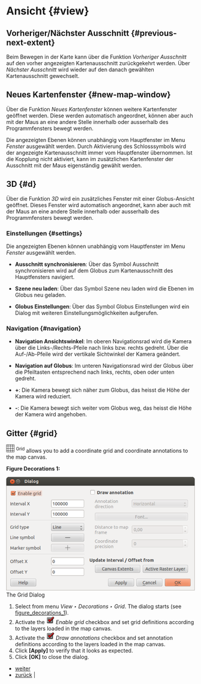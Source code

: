 # Ansicht {#view}

## Vorheriger/Nächster Ausschnitt {#previous-next-extent}

Beim Bewegen in der Karte kann über die Funktion *Vorheriger Ausschnitt* auf den vorher angezeigten Kartenausschnitt zurückgekehrt werden. Über *Nächster Ausschnitt* wird wieder auf den danach gewählten Kartenausschnitt gewechselt.

## Neues Kartenfenster {#new-map-window}

Über die Funktion *Neues Kartenfenster* können weitere Kartenfenster geöffnet werden. Diese werden automatisch angeordnet, können aber auch mit der Maus an eine andere Stelle innerhalb oder ausserhalb des Programmfensters bewegt werden.

Die angezeigten Ebenen können unabhängig vom Hauptfenster im Menu *Fenster* ausgewählt werden. Durch Aktivierung des Schlosssymbols wird der angezeigte Kartenausschnitt immer vom Hauptfenster übernommen. Ist die Kopplung nicht aktiviert, kann im zusätzlichen Kartenfenster der Ausschnitt mit der Maus eigenständig gewählt werden.

## 3D {#d}

Über die Funktion *3D* wird ein zusätzliches Fenster mit einer Globus-Ansicht geöffnet. Dieses Fenster wird automatisch angeordnet, kann aber auch mit der Maus an eine andere Stelle innerhalb oder ausserhalb des Programmfensters bewegt werden.

### Einstellungen {#settings}

Die angezeigten Ebenen können unabhängig vom Hauptfenster im Menu *Fenster* ausgewählt werden.

-   **Ausschnitt synchronisieren**: Über das Symbol Ausschnitt synchronisieren wird auf dem Globus zum Kartenausschnitt des Hauptfensters navigiert.

-   **Szene neu laden**: Über das Symbol Szene neu laden wird die Ebenen im Globus neu geladen.

-   **Globus Einstellungen**: Über das Symbol Globus Einstellungen wird ein Dialog mit weiteren Einstellungsmöglichkeiten aufgerufen.

### Navigation {#navigation}

-   **Navigation Ansichtswinkel**: Im oberen Navigationsrad wird die Kamera über die Links-/Rechts-Pfeile nach links bzw. rechts gedreht. Über die Auf-/Ab-Pfeile wird der vertikale Sichtwinkel der Kamera geändert.

-   **Navigation auf Globus**: Im unteren Navigationsrad wird der Globus über die Pfeiltasten entsprechend nach links, rechts, oben oder unten gedreht.

-   **+**: Die Kamera bewegt sich näher zum Globus, das heisst die Höhe der Kamera wird reduziert.

-   **-**: Die Kamera bewegt sich weiter vom Globus weg, das heisst die Höhe der Kamera wird angehoben.

## Gitter {#grid}

<a href="../../images/transformed.png" class="reference internal"><img src="../../images/transformed.png" alt="transformed" /></a> <sup>Grid</sup> allows you to add a coordinate grid and coordinate annotations to the map canvas.

**Figure Decorations 1:**

![](../../images/grid_dialog.png)
The Grid Dialog 

1.  Select from menu *View ‣ Decorations ‣ Grid*. The dialog starts (see <a href="#figure-decorations-1" class="reference internal">figure_decorations_1</a>).
2.  Activate the <a href="../../images/checkbox.png" class="reference internal"><img src="../../images/checkbox.png" alt="checkbox" /></a> *Enable grid* checkbox and set grid definitions according to the layers loaded in the map canvas.
3.  Activate the <a href="../../images/checkbox.png" class="reference internal"><img src="../../images/checkbox.png" alt="checkbox" /></a> *Draw annotations* checkbox and set annotation definitions according to the layers loaded in the map canvas.
4.  Click **\[Apply\]** to verify that it looks as expected.
5.  Click **\[OK\]** to close the dialog.

-   [weiter](analysis.html "Analyse")
-   [zurück](my_maps.html "Meine Karten") |



